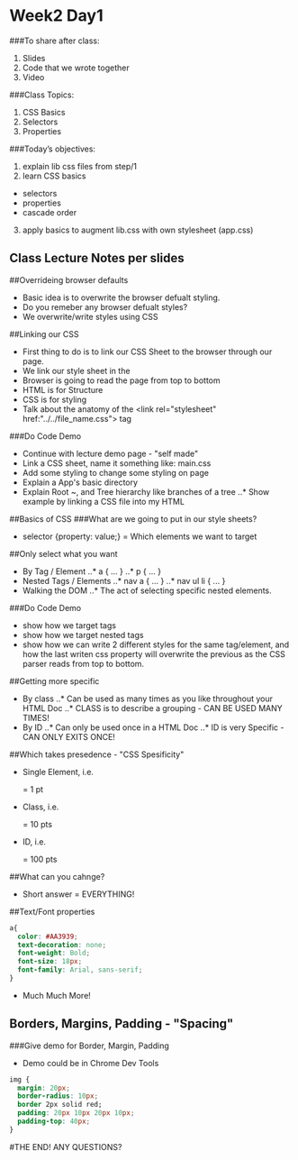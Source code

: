 Week2 Day1
==========

###To share after class:
1. Slides
2. Code that we wrote together
3. Video

###Class Topics:
1. CSS Basics
2. Selectors
3. Properties
  

###Today’s objectives:
1. explain lib css files from step/1
2. learn CSS basics
  - selectors
  - properties
  - cascade order
3. apply basics to augment lib.css with own stylesheet (app.css)


Class Lecture Notes per slides
------------------------------

##Overrideing browser defaults
+ Basic idea is to overwrite the browser defualt styling.
+ Do you remeber any browser defualt styles?
+ We overwrite/write styles using CSS

##Linking our CSS
+ First thing to do is to link our CSS Sheet to the browser through our page.
+ We link our style sheet in the <head>
+ Browser is going to read the page from top to bottom
+ HTML is for Structure
+ CSS is for styling
+ Talk about the anatomy of the <link rel="stylesheet" href:"../../file_name.css"> tag

###Do Code Demo
+ Continue with lecture demo page - "self made"
+ Link a CSS sheet, name it something like: main.css
+ Add some styling to change some styling on page
+ Explain a App's basic directory
+ Explain Root ~, and Tree hierarchy like branches of a tree
  ..* Show example by linking a CSS file into my HTML <HEAD>

##Basics of CSS
###What are we going to put in our style sheets?
+ selector {property: value;} = Which elements we want to target

##Only select what you want
+ By Tag / Element
  ..* a { ... }
  ..* p { ... }
+ Nested Tags / Elements
  ..* nav a { ... }
  ..* nav ul li { ... }
+ Walking the DOM
..* The act of selecting specific nested elements.

###Do Code Demo
+ show how we target tags
+ show how we target nested tags
+ show how we can write 2 different styles for the same tag/element, and how the last writen css property will overwrite the previous as the CSS parser reads from top to bottom.

##Getting more specific
+ By class
  ..* Can be used as many times as you like throughout your HTML Doc
  ..* CLASS is to describe a grouping - CAN BE USED MANY TIMES!
+ By ID
  ..* Can only be used once in a HTML Doc
  ..* ID is very Specific - CAN ONLY EXITS ONCE!

##Which takes presedence - "CSS Spesificity"
+ Single Element, i.e. <p> = 1 pt
+ Class, i.e. <p class="main"> = 10 pts
+ ID, i.e. <p id="time-now"> = 100 pts

##What can you cahnge?
+ Short answer = EVERYTHING!

##Text/Font properties
```css
a{
  color: #AA3939;
  text-decoration: none;
  font-weight: Bold;
  font-size: 18px;
  font-family: Arial, sans-serif;
}
```
+ Much Much More!

## Borders, Margins, Padding - "Spacing"

###Give demo for Border, Margin, Padding
+ Demo could be in Chrome Dev Tools

```css
img {
  margin: 20px;
  border-radius: 10px;
  border 2px solid red;
  padding: 20px 10px 20px 10px;
  padding-top: 40px;
}
```

#THE END! ANY QUESTIONS?
